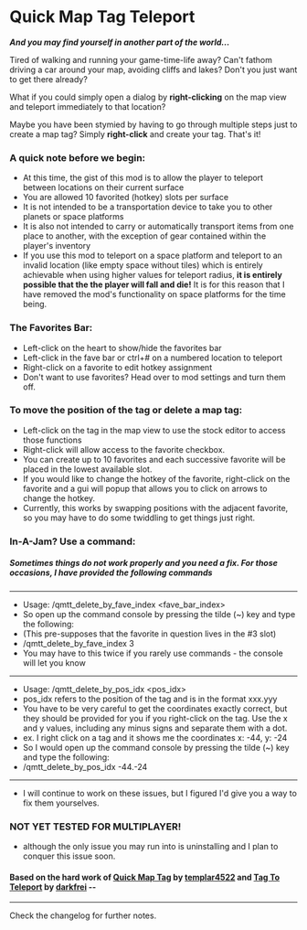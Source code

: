 # Quick Map Tag Teleport

**_And you may find yourself in another part of the world..._**


Tired of walking and running your game-time-life away? 
Can't fathom driving a car around your map, avoiding cliffs and lakes? 
Don't you just want to get there already?

What if you could simply open a dialog by **right-clicking** on the map view and teleport immediately to that location? 

Maybe you have been stymied by having to go through multiple steps just to create a map tag? 
Simply **right-click** and create your tag. That's it!

### A quick note before we begin:
- At this time, the gist of this mod is to allow the player to teleport between locations on their current surface
- You are allowed 10 favorited (hotkey) slots per surface
- It is not intended to be a transportation device to take you to other planets or space platforms
- It is also not intended to carry or automatically transport items from one place to another, with the exception of gear contained within the player's inventory
- If you use this mod to teleport on a space platform and teleport to an invalid location (like empty space without tiles) which is entirely achievable when using higher values for teleport radius, **it is entirely possible that the the player will fall and die!** It is for this reason that I have removed the mod's functionality on space platforms for the time being.

### The Favorites Bar:
- Left-click on the heart to show/hide the favorites bar 
- Left-click in the fave bar or ctrl+# on a numbered location to teleport
- Right-click on a favorite to edit hotkey assignment
- Don't want to use favorites? Head over to mod settings and turn them off.

### To move the position of the tag or delete a map tag:
- Left-click on the tag in the map view to use the stock editor to access those functions
- Right-click will allow access to the favorite checkbox.
- You can create up to 10 favorites and each successive favorite will be placed in the lowest available slot.
- If you would like to change the hotkey of the favorite, right-click on the favorite and a gui will popup that allows you to click on arrows to change the hotkey. 
- Currently, this works by swapping positions with the adjacent favorite, so you may have to do some twiddling to get things just right.

### In-A-Jam? Use a command:

##### Sometimes things do not work properly and you need a fix. For those occasions, I have provided the following commands
-----  
- Usage: /qmtt_delete_by_fave_index <fave_bar_index>
- So open up the command console by pressing the tilde (~) key and type the following: 
- (This pre-supposes that the favorite in question lives in the #3 slot)
- /qmtt_delete_by_fave_index 3
- You may have to this twice if you rarely use commands - the console will let you know
-----  
- Usage: /qmtt_delete_by_pos_idx <pos_idx>
- pos_idx refers to the position of the tag and is in the format xxx.yyy
- You have to be very careful to get the coordinates exactly correct, but they should be provided for you if you right-click on the tag. Use the x and y values, including any minus signs and separate them with a dot.
- ex. I right click on a tag and it shows me the coordinates x: -44, y: -24
- So I would open up the command console by pressing the tilde (~) key and type the following:
- /qmtt_delete_by_pos_idx -44.-24
-----  
- I will continue to work on these issues, but I figured I'd give you a way to fix them yourselves. 

### NOT YET TESTED FOR MULTIPLAYER!
- although the only issue you may run into is uninstalling and I plan to conquer this issue soon.


#### Based on the hard work of [Quick Map Tag](https://mods.factorio.com/mod/QuickMapTag) by **[templar4522](https://mods.factorio.com/user/templar4522)** and [Tag To Teleport](https://mods.factorio.com/mod/TagToTeleport) by **[darkfrei](https://mods.factorio.com/user/darkfrei)** --

-----  
Check the changelog for further notes.
